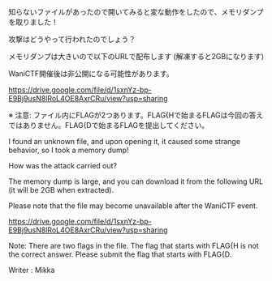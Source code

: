 知らないファイルがあったので開いてみると変な動作をしたので、メモリダンプを取りました！

攻撃はどうやって行われたのでしょう？

メモリダンプは大きいので以下のURLで配布します (解凍すると2GBになります)

WaniCTF開催後は非公開になる可能性があります。

https://drive.google.com/file/d/1sxnYz-bp-E9Bj9usN8lRoL4OE8AxrCRu/view?usp=sharing

※ 注意: ファイル内にFLAGが2つあります。FLAG{Hで始まるFLAGは今回の答えではありません。FLAG{Dで始まるFLAGを提出してください。

I found an unknown file, and upon opening it, it caused some strange behavior, so I took a memory dump!

How was the attack carried out?

The memory dump is large, and you can download it from the following URL (it will be 2GB when extracted).

Please note that the file may become unavailable after the WaniCTF event.

https://drive.google.com/file/d/1sxnYz-bp-E9Bj9usN8lRoL4OE8AxrCRu/view?usp=sharing

Note: There are two flags in the file. The flag that starts with FLAG{H is not the correct answer. Please submit the flag that starts with FLAG{D.

Writer : Mikka
